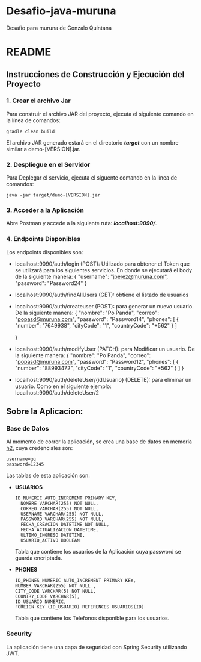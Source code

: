 # Desafio-java-muruna
Desafio para muruna de Gonzalo Quintana

# README

## Instrucciones de Construcción y Ejecución del Proyecto

### 1. Crear el archivo Jar

Para construir el archivo JAR del proyecto, ejecuta el siguiente comando en la línea de comandos:

```
gradle clean build
```

El archivo JAR generado estará en el directorio **_target_** con un nombre similar a demo-[VERSION].jar.

### 2. Despliegue en el Servidor

Para Deplegar el servicio, ejecuta el siguente comando en la línea de comandos:

```
java -jar target/demo-[VERSION].jar
```

### 3. Acceder a la Aplicación

Abre Postman y accede a la siguiente ruta: **_localhost:9090/_**.

### 4. Endpoints Disponibles

Los endpoints disponibles son:

- localhost:9090/auth/login (POST): Utilizado para obtener el Token que se utilizará para los siguientes servicios.
En donde se ejecutará el body de la siguiente manera:
{
    "username": "jperez@muruna.com",
    "password": "Password24"
}

- localhost:9090/auth/findAllUsers (GET): obtiene el listado de usuarios
- localhost:9090/auth/createuser (POST):  para generar un nuevo usuario. De la siguiente manera:
  {
    "nombre": "Po Panda",
    "correo": "popasd@muruna.com",
    "password": "Password14",
    "phones": [
          {
          "number": "7649938",
          "cityCode": "1",
          "countryCode": "+562"
          }
    ]

  }
- localhost:9090/auth/modifyUser (PATCH):  para Modificar un usuario. De la siguiente manera:
  {
  "nombre": "Po Panda",
  "correo": "popasd@muruna.com",
  "password": "Password12",
  "phones": [
  {
  "number": "88993472",
  "cityCode": "1",
  "countryCode": "+562"
  }
  ]
}
- localhost:9090/auth/deleteUser/{idUsuario} (DELETE):  para eliminar un usuario. Como en el siguiente ejemplo:
  localhost:9090/auth/deleteUser/2


## Sobre la Aplicacion:

### Base de Datos

Al momento de correr la aplicación, se crea una base de datos en memoria [h2](http://localhost:8080/h2-console), cuya
credenciales son:

```
username=gq
password=12345
```

Las tablas de esta aplicación son:

- **USUARIOS**
  ~~~
  ID NUMERIC AUTO_INCREMENT PRIMARY KEY,
    NOMBRE VARCHAR(255) NOT NULL,
    CORREO VARCHAR(255) NOT NULL,
    USERNAME VARCHAR(255) NOT NULL,
    PASSWORD VARCHAR(255) NOT NULL,
    FECHA_CREACION DATETIME NOT NULL,
    FECHA_ACTUALIZACION DATETIME,
    ULTIMO_INGRESO DATETIME,
    USUARIO_ACTIVO BOOLEAN
  ~~~

  Tabla que contiene los usuarios de la Aplicación cuya password se guarda encriptada.


- **PHONES**
  ~~~
  ID_PHONES NUMERIC AUTO_INCREMENT PRIMARY KEY,
  NUMBER VARCHAR(255) NOT NULL ,
  CITY_CODE VARCHAR(5) NOT NULL,
  COUNTRY_CODE VARCHAR(5),
  ID_USUARIO NUMERIC,
  FOREIGN KEY (ID_USUARIO) REFERENCES USUARIOS(ID)
  ~~~

  Tabla que contiene los Telefonos disponible para los usuarios.

### Security

La aplicación tiene una capa de seguridad con Spring Security utilizando JWT.

